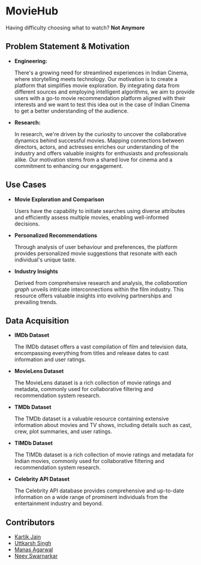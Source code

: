 
# MovieHub
Having difficulty choosing what to watch? **Not Anymore**


## Problem Statement & Motivation

* **Engineering:**
    
    There's a growing need for streamlined experiences in Indian Cinema, where storytelling meets technology. Our motivation is to create a platform that simplifies movie exploration. By integrating data from different sources and employing intelligent algorithms, we aim to provide users with a go-to movie recommendation platform aligned with their interests and we want to test this idea out in the case of Indian Cinema to get a better understanding of the audience.

* **Research:**
    
    In research, we're driven by the curiosity to uncover the collaborative dynamics behind successful movies. Mapping connections between directors, actors, and actresses enriches our understanding of the industry and offers valuable insights for enthusiasts and professionals alike. Our motivation stems from a shared love for cinema and a commitment to enhancing our engagement.

## Use Cases

* **Movie Exploration and Comparison**

    Users have the capability to initiate searches using diverse attributes and efficiently assess multiple movies, enabling well-informed decisions.

* **Personalized Recommendations**

    Through analysis of user behaviour and preferences, the platform provides personalized movie suggestions that resonate with each individual's unique taste.

* **Industry Insights**

    Derived from comprehensive research and analysis, the *collaboration graph* unveils intricate interconnections within the film industry. This resource offers valuable insights into evolving partnerships and prevailing trends.

## Data Acquisition

* **IMDb Dataset**

    The IMDb dataset offers a vast compilation of film and television data, encompassing everything from titles and release dates to cast information and user ratings.

* **MovieLens Dataset**

    The MovieLens dataset is a rich collection of movie ratings and metadata, commonly used for collaborative filtering and recommendation system research.

* **TMDb Dataset**

    The TMDb dataset is a valuable resource containing extensive information about movies and TV shows, including details such as cast, crew, plot summaries, and user ratings.

* **TIMDb Dataset**

    The TIMDb dataset is a rich collection of movie ratings and metadata for Indian movies, commonly used for collaborative filtering and recommendation system research.

* **Celebrity API Dataset**

    The Celebrity API database provides comprehensive and up-to-date information on a wide range of prominent individuals from the entertainment industry and beyond.
  
## Contributors

- [Kartik Jain](https://www.github.com/Kartik20440)
- [Uttkarsh Singh](https://www.github.com/uttkxrrsh)
- [Manas Agarwal](https://www.github.com/manas20443)
- [Neev Swarnarkar](https://www.github.com/neev13)
